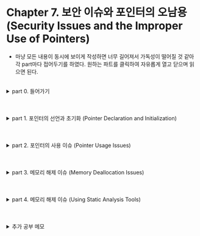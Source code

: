 # Chapter 7. 보안 이슈와 포인터의 오남용 (Security Issues and the Improper Use of Pointers)
  
  
- 마냥 모든 내용이 동시에 보이게 작성하면 너무 길어져서 가독성이 떨어질 것 같아 각 part마다 접어두기를 하였다. 원하는 파트를 클릭하여 자유롭게 열고 닫으며 읽으면 된다.

<br/>
<details>
<summary>part 0. 들어가기</summary>

## part 0. 들어가기

- 이 단원의 중요 포인트  
    - 포인터의 선언과 초기화  
    -  부적절한 포인터 사용  
    - 메모리 해제 문제  
- 포인터의 사용에 관한 보안 이슈에 대해 집중   
- 여태까지 '프로그래밍 습관의 관점'에서 포인터와 그 적절한 사용 방법에 대해 이해하였다면 이 단원에서는 '보안 관점'에서 바라보기 
- 운영체제 보안 개선 사항 (이 단원에서는 두 가지만 알아봄)  
    - 주소 영역 배치 랜덤화 (Address Space Layout Randomization)  
    - 데이터 실행 방지 (Data Execution Prevention)  
    - 주소 영역 배치 랜덤화(ASLR) 절차 : 메모리 내 애플리케이션의 데이터 영역(code, stack, heap 포함)을 랜덤하게 배치 함  
        -> 영역 배치를 랜덤화함으로써 공격자가 메모리가 어디에 위치할지 예측하기 어렵게 만들어서 데이터 영역에 접근을 힘들게 할 수 있음  
    - 데이터 실행 방지(DEP) 기법 : 코드가 메모리의 실행 불가능한 영역(stack, heap)에 있을 때 실행 차단  
  
- C언어가 안전한 애플리케이션을 작성하기에 쉽지 않은 주요 원인  
    - C언어는 배열의 영억을 넘어선 영역에 데이터를 기록하는 것을 막지 않음.  
        -> 메모리가 손상되어 보안에 잠재적 취약점이 됨.  
    - 포인터의 부적절한 사용으로 인해 보안 문제를 야기함.  
  
  
- CERT : C와 다른 언어에서의 보안 이슈를 더 포괄적으로 다루며 인터넷 보안 취약점에 대해 연구하는 조직    
</details>
<br/>
<br/>
<br/>
<details>
<summary>part 1. 포인터의 선언과 초기화 (Pointer Declaration and Initialization)</summary>

## part 1. 포인터의 선언과 초기화 (Pointer Declaration and Initialization)  
- 포인터의 선언 / 포인터를 초기화 하지 않는다면 발생할 수 있는 문제에 대해 알아보기  
    
<br/>  
    
### 부적절한 포인터 선언 (Improper Pointer Declaration)  
    
- ///code/// 한 줄에 두 개의 포인터를 선언하고 싶은 경우  
  
    ```c
    // 올바른 예시
    int *ptr1, *ptr2;
   
    // 잘못된 예시
    /* 얼핏 보기에 int형 포인터 두 개를 선언한 것처럼 착각할 수 있으나,
       아래와 같이 쓴 경우는 포인터는 ptr1 뿐이고, ptr2는 그냥 int형이다. */
    int *ptr1, ptr2;
    ``` 
    
    
- 타입 정의 (type definition)을 사용한 정의
    - 매크로 정의 대신 타입 정의 이용하는 것은 좋은 습관
    - 타입 정의 vs 매크로 정의
        - 타입 정의 : 컴파일러가 범위 규칙*1__(scope rule)에 대해 확인하도록 함  
        - 매크로 정의 : 컴파일러에 따라 범위 규칙(scope rule)에 대해 확인을 못하는 경우도 존재
    - ///code/// typedef를 이용한 선언(올바른 예시) & 지시자(directive)를 이용한 선언(잘못된 예시)
  
       ```c
       // 올바른 예시
       typedef int* PINT
       PINT ptr1, ptr2;

       // 잘못된 예시 -> 위의 예시 코드와 동일한 이유로 틀림
       #define PINT int*
       PINT ptr1, ptr2;
       ```
    
<br/>
    
### 초기화되지 않은 포인터 (Failure to Initialize a Pointer Before It Is Used)
- 포인터를 초기화 하기 전 사용한다면, 런타임 에러 발생 가능성 O
- 와일드 포인터 (wild pointer) : 초기화되지 않은 포인터를 지칭하는 용어
- 와일드 포인터 사용시 발생할 수 있는 경우
    - 포인터에 지정된 메모리 주소가 애플리케이션의 유효한 영역 밖에 있다면  
        -> 코드 실행 중단 됨  
    - 우연히 유효 영역 안에 있다면  
        -> 포인터가 int형인 경우, 메모리 영역에 있던 랜덤 값(쓰레기 값)이 정수형으로 출력됨.  
           또한 char형 포인터의 경우에는 NUL 종료 문자가 나타낼 때까지 괴상한 문자들 출력.

    <br/>
    
### 초기화되지 않은 포인터 처리하기 (Dealing with Uninitialized Pointers)
- 초기화되지 않은 포인터를 다루는 세 가지 접근 방법에 대해 알아보도록 하겠다.
    
    
- 방법 1) 포인터는 언제나 NULL로 초기화하기
    - ///code/// 사용 예제
    
        ```c
        int *pi = NULL;
        ... ...
        if (pi == NULL) {
            // 여기에서 pi 역참조 금지
        }
        else {
            // 여기에 pi 사용하는 코드 작성
        }
        ```
    
- 방법 2)assert 함수 활용하기
    - assert 함수란
        - 디버깅을 위해서 사용하는 함수로
        - 정해진 조건을 위반하는지를 검사하기 위한 목적으로 사용
            -> 정해진 조건에 맞지 않는 경우 프로그램을 중단
        - 헤더파일 : <assert.h>
        - Visual Studio에서는 Debug 모드에서만 작동하며 Realease 모드에서는 동작하지 X
        - ///code/// 사용 예제
        
            ```c
            #define _CRT_SECURE_NO_WARNINGS
            #include <stdio.h>
            #include <string.h>
            #include <assert.h> 

            void copy(char *dest, char *src)
            {
                assert(dest != NULL);    // dest이 NULL이면 프로그램 중단
                assert(src != NULL);     // src가 NULL이면 프로그램 중단

                strcpy(dest, src);       // 문자열 복사
            } 

            int main()
            {
                char s1[100];
                char *s2 = "Hi, I'm lunash0";

                copy(s1, s2);     // 정상 동작

                copy(NULL, s2);   // 프로그램 중단
                // 출력되는 에러 메세지 --> Assertion failed: dest != NULL

                return 0;
            }
            ```
            
- 서드파티 도구 활용하기
    - 서드파티(Third Party)란?
        - 프로그래밍을 도와주는 plug_in이나 library 등을 만드는 회사를 칭함
        - 제조사와 사용자 이외 외부의 생산자를 가리키는 뜻으로 쓰임 - 위키
  
</details>
<br/>
<br/>
<br/>
<details>
<summary>part 2. 포인터의 사용 이슈 (Pointer Usage Issues)</summary>

## part 2. 포인터의 사용 이슈 (Pointer Usage Issues)
~내용~
</details>
<br/>
<br/>
<br/>
<details>
<summary>part 3. 메모리 해제 이슈 (Memory Deallocation Issues)</summary>

## part 3. 메모리 해제 이슈 (Memory Deallocation Issues)
~내용~
</details>
<br/>
<br/>
<br/>
<details>
<summary>part 4. 메모리 해제 이슈 (Using Static Analysis Tools)</summary>

## part 4. 메모리 해제 이슈 (Using Static Analysis Tools)
~내용~
</details>
<br/>
<br/>
<br/>
<details>
<summary>추가 공부 메모</summary>

## 추가 공부 메모
      
    
### 1__ 범위 규칙 (Scope Type)

    
- 범위 규칙이란?
    - 동일한 이름(identifier)의 변수나 함수가 여러 곳에 선언되어 있을 때, 가장 가까운 범위에 선언된 이름을 사용하는 규칙
    - class나 block 내에 선언도니 이름과 동일한 이름이 전역 범위(global area)에 선언되면, 전역 범위에 선언도니 이름은 class나 block으로부터 숨겨지게(hidden) 됨.
    
- 스코프(Scope)란?
    -쉽게 말하자면, 어떤 변수의 범위(스코프)란 프로그램 중에서 그 변수가 효력을 발행하는 부분  
    - 프로그램에서 바인딩(binding, 프로그램의 어떤 기본 단위가 가질 수 있는 구성 요소의 구체적인 값이나 성격을 확정하는 행위) 동작을 하는 Textual Region (변수, 함수 등의 유효 범위)    
    - 바인딩 바뀌지 않는 영역 (Static 기준으로)  
    
    
-  동작 스코프의 종류  
    - 정적 스코프 (Static Scope) : 컴파일 시점에서 스코프 확정 (코드를 보고 스코프 구별 가능)  
    - 동적 스코프 (Dynamic Scope) : 실행 시점에 스코프 확정 (실행 흐름을 따라가봐야 스코프 구별 가능)  
    
    
- 레벨 스코프의 종류  
    - 함수 스코프  
    - 블록 스코프  
    - 전역 스코프  
    - 지역 스코프  
    
    
- Referencing Environment란?  
    - 프로그램 실행 특정 포인트에서 활성화 되어 있는 바인딩들의 집합  
    
<br/>
    
### 2__
</details>
